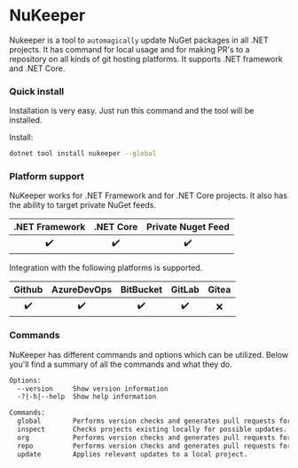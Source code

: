 
# NuKeeper
Nukeeper is a tool to `automagically` update NuGet packages in all .NET projects. It has command for local usage and for making PR's to a repository on all kinds of git hosting platforms. It supports .NET framework and .NET Core.
 
### Quick install

Installation is very easy. Just run this command and the tool will be installed. 

Install: 
```sh
dotnet tool install nukeeper --global
```

### Platform support

NuKeeper works for .NET Framework and for .NET Core projects. It also has the ability to target private NuGet feeds.

| .NET Framework     |     .NET Core      |    Private Nuget Feed    |
|:------------------:|:------------------:|:------------------------:| 
| :heavy_check_mark: | :heavy_check_mark: |     :heavy_check_mark:   |

Integration with the following platforms is supported.

|     Github         |     AzureDevOps    |      BitBucket     |       GitLab        |       Gitea         |
|:------------------:|:------------------:|:------------------:| :------------------:| :------------------:|
| :heavy_check_mark: | :heavy_check_mark: | :heavy_check_mark: | :heavy_check_mark:  | :x:                 |

### Commands

NuKeeper has different commands and options which can be utilized. Below you'll find a summary of all the commands and what they do.

```bash
Options:
  --version     Show version information
  -?|-h|--help  Show help information

Commands:
  global        Performs version checks and generates pull requests for all repositories the provided token can access.
  inspect       Checks projects existing locally for possible updates.
  org           Performs version checks and generates pull requests for all repositories in a github organisation.
  repo          Performs version checks and generates pull requests for a single repository.
  update        Applies relevant updates to a local project.
```